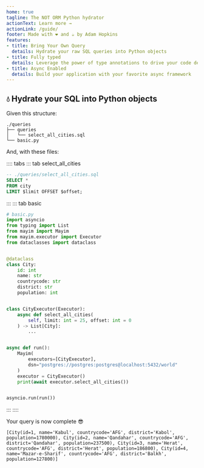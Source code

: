 ```yaml
---
home: true
tagline: The NOT ORM Python hydrator
actionText: Learn more →
actionLink: /guide/
footer: Made with ❤️ and ☕️ by Adam Hopkins
features:
- title: Bring Your Own Query
  details: Hydrate your raw SQL queries into Python objects
- title: Fully typed
  details: Leverage the power of type annotations to drive your code development
- title: Async Enabled
  details: Build your application with your favorite async framework
---
```



## :droplet: Hydrate your SQL into Python objects

Given this structure:

```
./queries
├── queries
│   └── select_all_cities.sql
└── basic.py
```

And, with these files:

:::: tabs
::: tab select_all_cities
```sql
-- ./queries/select_all_cities.sql
SELECT *
FROM city
LIMIT $limit OFFSET $offset;
```
:::
::: tab basic
```python
# basic.py
import asyncio
from typing import List
from mayim import Mayim
from mayim.executor import Executor
from dataclasses import dataclass


@dataclass
class City:
    id: int
    name: str
    countrycode: str
    district: str
    population: int


class CityExecutor(Executor):
    async def select_all_cities(
        self, limit: int = 25, offset: int = 0
    ) -> List[City]:
        ...


async def run():
    Mayim(
        executors=[CityExecutor],
        dsn="postgres://postgres:postgres@localhost:5432/world"
    )
    executor = CityExecutor()
    print(await executor.select_all_cities())


asyncio.run(run())
```
:::
::::

Your query is now complete :sunglasses:

```
[City(id=1, name='Kabul', countrycode='AFG', district='Kabol', population=1780000), City(id=2, name='Qandahar', countrycode='AFG', district='Qandahar', population=237500), City(id=3, name='Herat', countrycode='AFG', district='Herat', population=186800), City(id=4, name='Mazar-e-Sharif', countrycode='AFG', district='Balkh', population=127800)]
```
